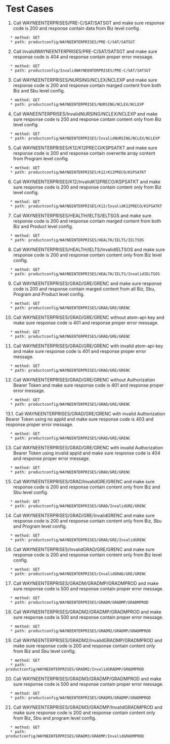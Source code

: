 # Test Cases
01. Call WAYNEENTERPRISES/PRE-C/SAT/SATSGT and make sure response code is 200 and response contain data from Biz level config.

```
  * method: GET
  * path: productconfig/WAYNEENTERPRISES/PRE-C/SAT/SATSGT
```

02. Call InvalidWAYNEENTERPRISES/PRE-C/SAT/SATSGT and make sure response code is 404 and response contain proper error message.
```
  * method: GET
  * path: productconfig/InvalidWAYNEENTERPRISES/PRE-C/SAT/SATSGT
```
03. Call WAYNEENTERPRISES/NURSING/NCLEX/NCLEXP and make sure response code is 200 and response contain marged content from both Biz and Sbu level config.
```
  * method: GET
  * path: productconfig/WAYNEENTERPRISES/NURSING/NCLEX/NCLEXP
```
04. Call WANEENTERPRISES/InvalidNURSING/NCLEX/NCLEXP and make sure response code is 200 and response contain content only from Biz level config.
```
  * method: GET
  * path: productconfig/WAYNEENTERPRISES/InvalidNURSING/NCLEX/NCLEXP
```
05. Call WAYNEENTERPRISES/K12/K12PRECO/KSPSATKT and make sure response code is 200 and response contain overwrite array content from Program level config.
```
  * method: GET
  * path: productconfig/WAYNEENTERPRISES/K12/K12PRECO/KSPSATKT
```
06. Call WAYNEENTERPRISES/K12/InvalidK12PRECO/KSPSATKT and make sure response code is 200 and response contain content only from Biz level config.
```
  * method: GET
  * path: productconfig/WAYNEENTERPRISES/K12/InvalidK12PRECO/KSPSATKT
```
07. Call WAYNEENTERPRISES/HEALTH/IELTS/IELTSOS and make sure response code is 200 and response contain marged content from both Biz and Product level config.
```
  * method: GET
  * path: productconfig/WAYNEENTERPRISES/HEALTH/IELTS/IELTSOS
```
08. Call WAYNEENTERPRISES/HEALTH/IELTS/InvalidIELTSOS and make sure response code is 200 and response contain content only from Biz level config.
```
  * method: GET
  * path: productconfig/WAYNEENTERPRISES/HEALTH/IELTS/InvalidIELTSOS
```
09. Call WAYNEENTERPRISES/GRAD/GRE/GRENC and make sure response code is 200 and response contain marged content from all Biz, Sbu, Program and Product level config.
```
  * method: GET
  * path: productconfig/WAYNEENTERPRISES/GRAD/GRE/GRENC
```
10. Call WAYNEENTERPRISES/GRAD/GRE/GRENC without atom-api-key and make sure response code is 401 and response proper error message.
```
  * method: GET
  * path: productconfig/WAYNEENTERPRISES/GRAD/GRE/GRENC
```
11. Call WAYNEENTERPRISES/GRAD/GRE/GRENC with invalid atom-api-key and make sure response code is 401 and response proper error message.
```
  * method: GET
  * path: productconfig/WAYNEENTERPRISES/GRAD/GRE/GRENC
```
12. Call WAYNEENTERPRISES/GRAD/GRE/GRENC without Authorization Bearer Token and make sure response code is 401 and response proper error message.
```
  * method: GET
  * path: productconfig/WAYNEENTERPRISES/GRAD/GRE/GRENC
```
13.1. Call WAYNEENTERPRISES/GRAD/GRE/GRENC with invalid Authorization Bearer Token using no appId and make sure response code is 403 and response proper error message.
```
  * method: GET
  * path: productconfig/WAYNEENTERPRISES/GRAD/GRE/GRENC
```
13. Call WAYNEENTERPRISES/GRAD/GRE/GRENC with invalid Authorization Bearer Token using invalid appId and make sure response code is 404 and response proper error message.
```
  * method: GET
  * path: productconfig/WAYNEENTERPRISES/GRAD/GRE/GRENC
```
15. Call WAYNEENTERPRISES/GRAD/InvalidGRE/GRENC and make sure response code is 200 and response contain content only from Biz and Sbu level config.
```
  * method: GET
  * path: productconfig/WAYNEENTERPRISES/GRAD/InvalidGRE/GRENC
```
14. Call WAYNEENTERPRISES/GRAD/GRE/InvalidGRENC and make sure response code is 200 and response contain content only from Biz, Sbu and Program level config.
```
  * method: GET
  * path: productconfig/WAYNEENTERPRISES/GRAD/GRE/InvalidGRENC
```
16. Call WAYNEENTERPRISES/InvalidGRAD/GRE/GRENC and make sure response code is 200 and response contain content only from Biz level config.
```
  * method: GET
  * path: productconfig/WAYNEENTERPRISES/InvalidGRAD/GRE/GRENC
```
17. Call WAYNEENTERPRISES/GRADM/GRADMP/GRADMPROD and make sure response code is 500 and response contain proper error message.
```
  * method: GET
  * path: productconfig/WAYNEENTERPRISES/GRADM/GRADMP/GRADMPROD
```
18. Call WAYNEENTERPRISES/GRADM2/GRADMP/GRADMPROD and make sure response code is 500 and response contain proper error message.
```
  * method: GET
  * path: productconfig/WAYNEENTERPRISES/GRADM2/GRADMP/GRADMPROD
```
19. Call WAYNEENTERPRISES/GRADM2/InvalidGRADMP/GRADMPROD and make sure response code is 200 and response contain content only from Biz and Sbu level config.
```
  * method: GET
  * path: productconfig/WAYNEENTERPRISES/GRADM2/InvalidGRADMP/GRADMPROD
```
20. Call WAYNEENTERPRISES/GRADM3/GRADMP/GRADMPROD and make sure response code is 500 and response contain proper error message.
```
  * method: GET
  * path: productconfig/WAYNEENTERPRISES/GRADM3/GRADMP/GRADMPROD
```
21. Call WAYNEENTERPRISES/GRADM3/GRADMP/InvalidGRADMPROD and make sure response code is 200 and response contain content only from Biz, Sbu and program level config.
```
  * method: GET
  * path: productconfig/WAYNEENTERPRISES/GRADM3/GRADMP/InvalidGRADMPROD
```
